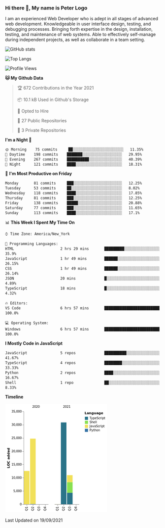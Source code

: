 ### Hi there 👋, My name is Peter Logo

I am an experienced Web Developer who is adept in all stages of advanced web development. Knowledgeable in user interface design, 
testing, and debugging processes. Bringing forth expertise in the design, installation, testing, and maintenance of web systems. 
Able to effectively self-manage during independent projects, as well as collaborate in a team setting.

![GitHub stats](https://github-readme-stats.vercel.app/api?username=peterlogo&show_icons=true&count_private=true&theme=dark)

![Top Langs](https://github-readme-stats.vercel.app/api/top-langs/?username=peterlogo&theme=dark&layout=compact&langs_count=8)

<!--START_SECTION:waka-->
![Profile Views](http://img.shields.io/badge/Profile%20Views-0-blue)

**🐱 My Github Data** 

> 🏆 672 Contributions in the Year 2021
 > 
> 📦 10.1 kB Used in Github's Storage 
 > 
> 💼 Opted to Hire
 > 
> 📜 27 Public Repositories 
 > 
> 🔑 3 Private Repositories  
 > 
**I'm a Night 🦉** 

```text
🌞 Morning    75 commits     ██░░░░░░░░░░░░░░░░░░░░░░░   11.35% 
🌆 Daytime    198 commits    ███████░░░░░░░░░░░░░░░░░░   29.95% 
🌃 Evening    267 commits    ██████████░░░░░░░░░░░░░░░   40.39% 
🌙 Night      121 commits    ████░░░░░░░░░░░░░░░░░░░░░   18.31%

```
📅 **I'm Most Productive on Friday** 

```text
Monday       81 commits     ███░░░░░░░░░░░░░░░░░░░░░░   12.25% 
Tuesday      53 commits     ██░░░░░░░░░░░░░░░░░░░░░░░   8.02% 
Wednesday    118 commits    ████░░░░░░░░░░░░░░░░░░░░░   17.85% 
Thursday     81 commits     ███░░░░░░░░░░░░░░░░░░░░░░   12.25% 
Friday       138 commits    █████░░░░░░░░░░░░░░░░░░░░   20.88% 
Saturday     77 commits     ███░░░░░░░░░░░░░░░░░░░░░░   11.65% 
Sunday       113 commits    ████░░░░░░░░░░░░░░░░░░░░░   17.1%

```


📊 **This Week I Spent My Time On** 

```text
⌚︎ Time Zone: America/New_York

💬 Programming Languages: 
HTML                     2 hrs 29 mins       █████████░░░░░░░░░░░░░░░░   35.9% 
JavaScript               1 hr 49 mins        ██████░░░░░░░░░░░░░░░░░░░   26.15% 
CSS                      1 hr 49 mins        ██████░░░░░░░░░░░░░░░░░░░   26.14% 
JSON                     20 mins             █░░░░░░░░░░░░░░░░░░░░░░░░   4.89% 
TypeScript               18 mins             █░░░░░░░░░░░░░░░░░░░░░░░░   4.32%

🔥 Editors: 
VS Code                  6 hrs 57 mins       █████████████████████████   100.0%

💻 Operating System: 
Windows                  6 hrs 57 mins       █████████████████████████   100.0%

```

**I Mostly Code in JavaScript** 

```text
JavaScript               5 repos             ██████████░░░░░░░░░░░░░░░   41.67% 
TypeScript               4 repos             ████████░░░░░░░░░░░░░░░░░   33.33% 
Python                   2 repos             ████░░░░░░░░░░░░░░░░░░░░░   16.67% 
Shell                    1 repo              ██░░░░░░░░░░░░░░░░░░░░░░░   8.33%

```


**Timeline**

![Chart not found](https://raw.githubusercontent.com/peterlogo/peterlogo/main/charts/bar_graph.png) 


 Last Updated on 19/09/2021
<!--END_SECTION:waka-->


